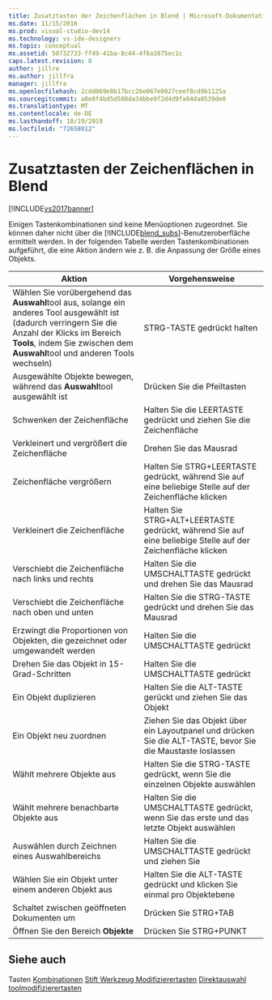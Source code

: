 ```yaml
---
title: Zusatztasten der Zeichenflächen in Blend | Microsoft-Dokumentation
ms.date: 11/15/2016
ms.prod: visual-studio-dev14
ms.technology: vs-ide-designers
ms.topic: conceptual
ms.assetid: 50732733-ff49-41ba-8c44-4f6a3875ec1c
caps.latest.revision: 8
author: jillre
ms.author: jillfra
manager: jillfra
ms.openlocfilehash: 2cdd069e8b17bcc26e067e0927ceef8cd9b1125a
ms.sourcegitcommit: a8e8f4bd5d508da34bbe9f2d4d9fa94da0539de0
ms.translationtype: MT
ms.contentlocale: de-DE
ms.lasthandoff: 10/19/2019
ms.locfileid: "72658012"
---
```

# <a name="artboard-modifier-keys-in-blend"></a>Zusatztasten der Zeichenflächen in Blend
[!INCLUDE[vs2017banner](../includes/vs2017banner.md)]

Einigen Tastenkombinationen sind keine Menüoptionen zugeordnet. Sie können daher nicht über die [!INCLUDE[blend_subs](../includes/blend-subs-md.md)]-Benutzeroberfläche ermittelt werden. In der folgenden Tabelle werden Tastenkombinationen aufgeführt, die eine Aktion ändern wie z. B. die Anpassung der Größe eines Objekts.

|Aktion|Vorgehensweise|
|-----------------------|-------------|
|Wählen Sie vorübergehend das **Auswahl**tool aus, solange ein anderes Tool ausgewählt ist (dadurch verringern Sie die Anzahl der Klicks im Bereich **Tools**, indem Sie zwischen dem **Auswahl**tool und anderen Tools wechseln)|STRG-TASTE gedrückt halten|
|Ausgewählte Objekte bewegen, während das **Auswahl**tool ausgewählt ist|Drücken Sie die Pfeiltasten|
|Schwenken der Zeichenfläche|Halten Sie die LEERTASTE gedrückt und ziehen Sie die Zeichenfläche|
|Verkleinert und vergrößert die Zeichenfläche|Drehen Sie das Mausrad|
|Zeichenfläche vergrößern|Halten Sie STRG+LEERTASTE gedrückt, während Sie auf eine beliebige Stelle auf der Zeichenfläche klicken|
|Verkleinert die Zeichenfläche|Halten Sie STRG+ALT+LEERTASTE gedrückt, während Sie auf eine beliebige Stelle auf der Zeichenfläche klicken|
|Verschiebt die Zeichenfläche nach links und rechts|Halten Sie die UMSCHALTTASTE gedrückt und drehen Sie das Mausrad|
|Verschiebt die Zeichenfläche nach oben und unten|Halten Sie die STRG-TASTE gedrückt und drehen Sie das Mausrad|
|Erzwingt die Proportionen von Objekten, die gezeichnet oder umgewandelt werden|Halten Sie die UMSCHALTTASTE gedrückt|
|Drehen Sie das Objekt in 15-Grad-Schritten|Halten Sie die UMSCHALTTASTE gedrückt|
|Ein Objekt duplizieren|Halten Sie die ALT-TASTE gerückt und ziehen Sie das Objekt|
|Ein Objekt neu zuordnen|Ziehen Sie das Objekt über ein Layoutpanel und drücken Sie die ALT-TASTE, bevor Sie die Maustaste loslassen|
|Wählt mehrere Objekte aus|Halten Sie die STRG-TASTE gedrückt, wenn Sie die einzelnen Objekte auswählen|
|Wählt mehrere benachbarte Objekte aus|Halten Sie die UMSCHALTTASTE gedrückt, wenn Sie das erste und das letzte Objekt auswählen|
|Auswählen durch Zeichnen eines Auswahlbereichs|Halten Sie die UMSCHALTTASTE gedrückt und ziehen Sie|
|Wählen Sie ein Objekt unter einem anderen Objekt aus|Halten Sie die ALT-TASTE gedrückt und klicken Sie einmal pro Objektebene|
|Schaltet zwischen geöffneten Dokumenten um|Drücken Sie STRG+TAB|
|Öffnen Sie den Bereich **Objekte**|Drücken Sie STRG+PUNKT|

## <a name="see-also"></a>Siehe auch
 Tasten [Kombinationen](../designers/keyboard-shortcuts-in-blend.md) [Stift Werkzeug Modifizierertasten](../designers/pen-tool-modifier-keys-in-blend.md) [Direktauswahl toolmodifizierertasten](../designers/direct-selection-tool-modifier-keys-in-blend.md)

